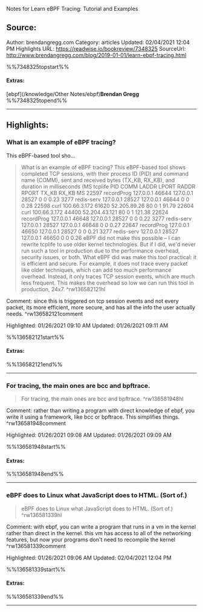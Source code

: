 Notes for Learn eBPF Tracing: Tutorial and Examples

## Source:
Author: brendangregg.com
Category: articles
Updated: 02/04/2021 12:04 PM
Highlights URL: https://readwise.io/bookreview/7348325
SourceUrl: http://www.brendangregg.com/blog/2019-01-01/learn-ebpf-tracing.html

%%7348325topstart%%
#### Extras:
[ebpf](/knowledge/Other Notes/ebpf)**Brendan Gregg**
%%7348325topend%%


 
-----
 ## Highlights:

### What is an example of eBPF tracing?
This eBPF-based tool sho...
>What is an example of eBPF tracing?
This eBPF-based tool shows completed TCP sessions, with their process ID (PID) and command name (COMM), sent and received bytes (TX_KB, RX_KB), and duration in milliseconds (MS
>tcplife
PID   COMM       LADDR           LPORT RADDR           RPORT TX_KB RX_KB MS
22597 recordProg 127.0.0.1       46644 127.0.0.1       28527     0     0 0.23
3277  redis-serv 127.0.0.1       28527 127.0.0.1       46644     0     0 0.28
22598 curl       100.66.3.172    61620 52.205.89.26    80        0     1 91.79
22604 curl       100.66.3.172    44400 52.204.43.121   80        0     1 121.38
22624 recordProg 127.0.0.1       46648 127.0.0.1       28527     0     0 0.22
3277  redis-serv 127.0.0.1       28527 127.0.0.1       46648     0     0 0.27
22647 recordProg 127.0.0.1       46650 127.0.0.1       28527     0     0 0.21
3277  redis-serv 127.0.0.1       28527 127.0.0.1       46650     0     0 0.26
>eBPF did not make this possible – I can rewrite tcplife to use older kernel technologies. But if I did, we'd never run such a tool in production due to the performance overhead, security issues, or both. What eBPF did was make this tool practical: it is efficient and secure. For example, it does not trace every packet like older techniques, which can add too much performance overhead. Instead, it only traces TCP session events, which are much less frequent. This makes the overhead so low we can run this tool in production, 24x7. ^rw136582121hl

Comment: since this is triggered on tcp session events and not every packet, its more efficient, more secure, and has all the info the user actually needs. ^rw136582121comment

Highlighted: 01/26/2021 09:10 AM
Updated: 01/26/2021 09:11 AM

%%136582121start%%
#### Extras:

%%136582121end%%



------

### For tracing, the main ones are bcc and bpftrace.
>For tracing, the main ones are bcc and bpftrace. ^rw136581948hl

Comment: rather than writing a program with direct knowledge of ebpf, you write it using a framework, like bcc or bpftrace. This simplifies things. ^rw136581948comment

Highlighted: 01/26/2021 09:08 AM
Updated: 01/26/2021 09:09 AM

%%136581948start%%
#### Extras:

%%136581948end%%



------

### eBPF does to Linux what JavaScript does to HTML. (Sort of.)
>eBPF does to Linux what JavaScript does to HTML. (Sort of.) ^rw136581339hl

Comment: with ebpf, you can write a program that runs in a vm in the kernel rather than direct in the kernel. this vm has access to all of the networking features, but now your programs don't need to recompile the kernel ^rw136581339comment

Highlighted: 01/26/2021 09:06 AM
Updated: 02/04/2021 12:04 PM

%%136581339start%%
#### Extras:

%%136581339end%%



------


